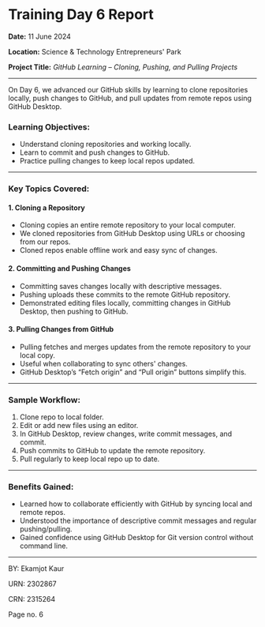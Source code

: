# Training Day 6 Report  
**Date:** 11 June 2024  

**Location:** Science & Technology Entrepreneurs' Park  

**Project Title:** *GitHub Learning – Cloning, Pushing, and Pulling Projects*

---

On Day 6, we advanced our GitHub skills by learning to clone repositories locally, push changes to GitHub, and pull updates from remote repos using GitHub Desktop.

### Learning Objectives:  
- Understand cloning repositories and working locally.  
- Learn to commit and push changes to GitHub.  
- Practice pulling changes to keep local repos updated.  

---

### Key Topics Covered:

#### 1. Cloning a Repository  
- Cloning copies an entire remote repository to your local computer.  
- We cloned repositories from GitHub Desktop using URLs or choosing from our repos.  
- Cloned repos enable offline work and easy sync of changes.

#### 2. Committing and Pushing Changes  
- Committing saves changes locally with descriptive messages.  
- Pushing uploads these commits to the remote GitHub repository.  
- Demonstrated editing files locally, committing changes in GitHub Desktop, then pushing to GitHub.

#### 3. Pulling Changes from GitHub  
- Pulling fetches and merges updates from the remote repository to your local copy.  
- Useful when collaborating to sync others' changes.  
- GitHub Desktop’s “Fetch origin” and “Pull origin” buttons simplify this.

---

### Sample Workflow:

1. Clone repo to local folder.  
2. Edit or add new files using an editor.  
3. In GitHub Desktop, review changes, write commit messages, and commit.  
4. Push commits to GitHub to update the remote repository.  
5. Pull regularly to keep local repo up to date.

---

### Benefits Gained:

- Learned how to collaborate efficiently with GitHub by syncing local and remote repos.  
- Understood the importance of descriptive commit messages and regular pushing/pulling.  
- Gained confidence using GitHub Desktop for Git version control without command line.

---

BY: Ekamjot Kaur  

URN: 2302867  

CRN: 2315264  

Page no. 6